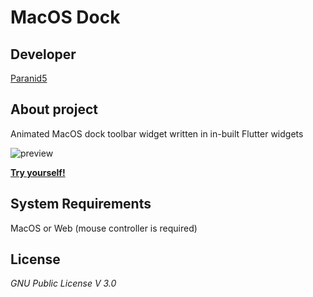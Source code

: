# MacOS Dock

## **Developer**
[Paranid5](https://github.com/dinaraparanid)

## About project

Animated MacOS dock toolbar widget written in in-built Flutter widgets

![preview](preview.gif)

[**Try yourself!**](https://dinaraparanid.github.io/MacOsDock/)

## **System Requirements**
MacOS or Web (mouse controller is required)

## **License**
*GNU Public License V 3.0*
